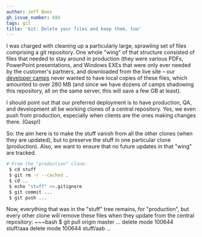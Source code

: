 ```yaml
---
author: Jeff Boes
gh_issue_number: 684
tags: git
title: 'Git: Delete your files and keep them, too'
---
```


I was charged with cleaning up a particularly large, sprawling set of files comprising a git repository. One whole "wing" of that structure consisted of files that needed to stay around in production (they were various PDFs, PowerPoint presentations, and Windows EXEs that were only ever needed by the customer's partners, and downloaded from the live site – our [developer camps](http://www.devcamps.org/) never wanted to have local copies of these files, which amounted to over 280 MB (and since we have dozens of camps shadowing this repository, all on the same server, this will save a few GB at least).

I should point out that our preferred deployment is to have production, QA, and development all be working clones of a central repository. Yes, we even push from production, especially when clients are the ones making changes there. (Gasp!)

So: the aim here is to make the stuff vanish from all the other clones (when they are updated), but to preserve the stuff in one particular clone (production). Also, we want to ensure that no future updates in that "wing" are tracked.

```bash
# From the "production" clone:
 $ cd stuff
 $ git rm -r --cached .
 $ cd ..
 $ echo "stuff" >>.gitignore
 $ git commit ...
 $ git push ...
```
Now, everything that was in the "stuff" tree remains, for "production", but every other clone will remove these files when they update from the central repository:  ~~~bash
$ git pull origin master
 ...
 delete mode 100644 stuff/aaa
 delete mode 100644 stuff/aab
 ...
```
